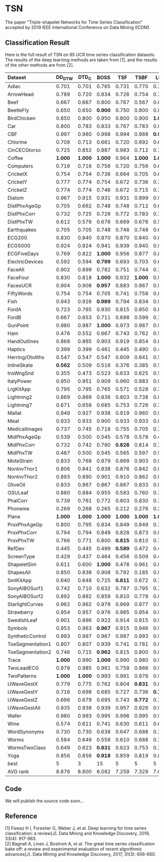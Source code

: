 # TSN
The paper "Triple-shapelet Networks for Time Series Classification" accepted by 2019 IEEE International Conference on Data Mining (ICDM).

## Classification Result
Here is the full result of TSN on 85 UCR time series classification datasets. The results of the deep learning methods are taken from [1], and the results of the other methods are from [2].

| Dataset | DD<sub>DTW</sub> | DTD<sub>C</sub> | BOSS  | TSF   | TSBF  | LPS   | EE    | COTE   | MLP   | FCN   | ResNet | Encoder | TSN |
|:--|--|--|--|--|--|--|--|--|--|--|--|--|--|
|Adiac | 0.701  | 0.701  | 0.765  | 0.731  | 0.770  | 0.770  | 0.665  | 0.790  | 0.397  | **0.844** | 0.829  | 0.484  | 0.798  |
|ArrowHead | 0.789  | 0.720  | 0.834  | 0.726  | 0.754  | 0.783  | 0.811  | 0.811  | 0.778  | 0.843  | 0.845  | 0.804  | **0.869** |
|Beef  | 0.667  | 0.667  | 0.800  | 0.767  | 0.567  | 0.600  | 0.633  | 0.867  | 0.720  | 0.697  | 0.753  | 0.643  | **0.900** |
|BeetleFly | 0.650  | 0.650  | **0.900** | 0.750  | 0.800  | 0.800  | 0.750  | 0.800  | 0.870  | 0.860  | 0.850  | 0.745  | **0.900** |
|BirdChicken | 0.850  | 0.800  | 0.950  | 0.800  | 0.900  | **1.000** | 0.800  | 0.900  | 0.775  | 0.955  | 0.885  | 0.665  | 0.800  |
|Car   | 0.800  | 0.783  | 0.833  | 0.767  | 0.783  | 0.850  | 0.833  | 0.900  | 0.767  | 0.905  | **0.925** | 0.758  | 0.917  |
|CBF   | 0.997  | 0.980  | 0.998  | 0.994  | 0.988  | **0.999** | 0.998  | 0.996  | 0.872  | 0.994  | 0.995  | 0.947  | 0.989  |
|Chlorine | 0.708  | 0.713  | 0.661  | 0.720  | 0.692  | 0.608  | 0.656  | 0.727  | 0.802  | 0.814  | 0.844  | 0.573  | **0.868** |
|CinCECGtorso | 0.725  | 0.852  | 0.887  | 0.983  | 0.712  | 0.736  | 0.942  | **0.995** | 0.840  | 0.824  | 0.826  | 0.911  | 0.975  |
|Coffee | **1.000** | **1.000** | **1.000** | 0.964  | **1.000** | **1.000** | **1.000** | **1.000** | 0.996  | **1.000** | **1.000** | 0.979  | **1.000** |
|Computers | 0.716  | 0.716  | 0.756  | 0.720  | 0.756  | 0.680  | 0.708  | 0.740  | 0.563  | **0.822** | 0.815  | 0.574  | 0.624  |
|CricketX | 0.754  | 0.754  | 0.736  | 0.664  | 0.705  | 0.697  | **0.813** | 0.808  | 0.591  | 0.792  | 0.791  | 0.694  | 0.721  |
|CricketY | 0.777  | 0.774  | 0.754  | 0.672  | 0.736  | 0.767  | 0.805  | **0.826** | 0.600  | 0.787  | 0.803  | 0.675  | 0.723  |
|CricketZ | 0.774  | 0.774  | 0.746  | 0.672  | 0.715  | 0.754  | 0.782  | **0.815** | 0.617  | 0.811  | 0.812  | 0.692  | 0.723  |
|Diatom | 0.967  | 0.915  | 0.931  | 0.931  | 0.899  | 0.905  | 0.944  | 0.928  | 0.910  | 0.313  | 0.301  | 0.913  | **0.990** |
|DistPhxAgeGp | 0.705  | 0.662  | 0.748  | 0.748  | 0.712  | 0.669  | 0.691  | 0.748  | 0.657  | 0.710  | 0.717  | 0.737  | **0.835** |
|DistPhxCorr | 0.732  | 0.725  | 0.728  | 0.772  | 0.783  | 0.721  | 0.728  | 0.761  | 0.726  | 0.760  | 0.771  | 0.741  | **0.810** |
|DistPhxTW | 0.612  | 0.576  | 0.676  | 0.669  | 0.676  | 0.568  | 0.647  | 0.698  | 0.617  | 0.690  | 0.665  | 0.688  | **0.785** |
|Earthquakes | 0.705  | 0.705  | 0.748  | 0.748  | 0.748  | 0.640  | 0.741  | 0.748  | 0.717  | 0.727  | 0.712  | 0.748  | **0.820** |
|ECG200 | 0.830  | 0.840  | 0.870  | 0.870  | 0.840  | 0.860  | 0.880  | 0.880  | 0.916  | 0.889  | 0.874  | **0.923** | 0.900  |
|ECG5000 | 0.924  | 0.924  | 0.941  | 0.939  | 0.940  | 0.917  | 0.939  | 0.946  | 0.929  | 0.940  | 0.934  | 0.940  | **0.948** |
|ECGFiveDays | 0.769  | 0.822  | **1.000** | 0.956  | 0.877  | 0.879  | 0.820  | 0.999  | 0.970  | 0.987  | 0.975  | 0.982  | **1.000** |
|ElectricDevices | 0.592  | 0.594  | **0.799** | 0.693  | 0.703  | 0.681  | 0.663  | 0.713  | 0.592  | 0.702  | 0.729  | 0.674  | 0.625  |
|FaceAll | 0.902  | 0.899  | 0.782  | 0.751  | 0.744  | 0.767  | 0.849  | 0.918  | 0.793  | **0.945** | 0.839  | 0.793  | 0.811  |
|FaceFour | 0.830  | 0.818  | **1.000** | 0.932  | **1.000** | 0.943  | 0.909  | 0.898  | 0.840  | 0.928  | 0.955  | 0.815  | 0.955  |
|FacesUCR | 0.904  | 0.908  | **0.957** | 0.883  | 0.867  | 0.926  | 0.945  | 0.942  | 0.833  | 0.946  | 0.955  | 0.874  | 0.940  |
|FiftyWords | 0.754  | 0.754  | 0.705  | 0.741  | 0.758  | 0.818  | **0.820** | 0.798  | 0.684  | 0.627  | 0.740  | 0.723  | 0.690  |
|Fish  | 0.943  | 0.926  | **0.989** | 0.794  | 0.834  | 0.943  | 0.966  | 0.983  | 0.848  | 0.958  | 0.979  | 0.866  | 0.943  |
|FordA | 0.723  | 0.765  | 0.930  | 0.815  | 0.850  | 0.873  | 0.738  | **0.957** | 0.730  | 0.904  | 0.920  | 0.923  | 0.933  |
|FordB | 0.667  | 0.653  | 0.711  | 0.688  | 0.599  | 0.711  | 0.662  | 0.804  | 0.603  | 0.878  | 0.913  | 0.890  | **0.918** |
|GunPoint | 0.980  | 0.987  | **1.000** | 0.973  | 0.987  | 0.993  | 0.993  | **1.000** | 0.927  | **1.000** | 0.991  | 0.936  | 0.967  |
|Ham   | 0.476  | 0.552  | 0.667  | 0.743  | 0.762  | 0.562  | 0.571  | 0.648  | 0.691  | 0.718  | 0.757  | 0.727  | **0.781** |
|HandOutlines | 0.868  | 0.865  | 0.903  | 0.919  | 0.854  | 0.881  | 0.889  | **0.919** | 0.918  | 0.806  | 0.911  | 0.899  | 0.831  |
|Haptics | 0.399  | 0.399  | 0.461  | 0.445  | 0.490  | 0.432  | 0.393  | **0.523** | 0.433  | 0.480  | 0.519  | 0.427  | 0.438  |
|Herring/Otoliths | 0.547  | 0.547  | 0.547  | 0.609  | 0.641  | 0.578  | 0.578  | 0.625  | 0.528  | 0.608  | 0.619  | 0.586  | **0.688** |
|InlineSkate | **0.562** | 0.509  | 0.516  | 0.376  | 0.385  | 0.500  | 0.460  | 0.495  | 0.337  | 0.339  | 0.373  | 0.292  | 0.340  |
|InsWngSnd | 0.355  | 0.473  | 0.523  | 0.633  | 0.625  | 0.551  | 0.595  | **0.653** | 0.607  | 0.393  | 0.507  | 0.633  | 0.624  |
|ItalyPower | 0.950  | 0.951  | 0.909  | 0.960  | 0.883  | 0.923  | 0.962  | 0.961  | 0.954  | 0.961  | 0.963  | 0.965  | **0.969** |
|LrgKitApp | 0.795  | 0.795  | 0.765  | 0.571  | 0.528  | 0.717  | 0.811  | 0.845  | 0.473  | **0.902** | 0.900  | 0.619  | 0.707  |
|Lightning2 | 0.869  | 0.869  | 0.836  | 0.803  | 0.738  | 0.820  | **0.885** | 0.869  | 0.670  | 0.739  | 0.770  | 0.692  | 0.787  |
|Lightning7 | 0.671  | 0.658  | 0.685  | 0.753  | 0.726  | 0.740  | 0.767  | 0.808  | 0.630  | 0.827  | **0.845** | 0.625  | 0.767  |
|Mallat | 0.949  | 0.927  | 0.938  | 0.919  | 0.960  | 0.908  | 0.940  | 0.954  | 0.918  | 0.967  | **0.972** | 0.876  | 0.940  |
|Meat  | 0.933  | 0.933  | 0.900  | 0.933  | 0.933  | 0.883  | 0.933  | 0.917  | 0.897  | 0.853  | **0.968** | 0.742  | 0.933  |
|MedicalImages | 0.737  | 0.745  | 0.718  | 0.755  | 0.705  | 0.746  | 0.742  | 0.758  | 0.721  | **0.779** | 0.770  | 0.734  | 0.722  |
|MidPhxAgeGp | 0.539  | 0.500  | 0.545  | 0.578  | 0.578  | 0.487  | 0.558  | 0.636  | 0.531  | 0.553  | 0.569  | 0.579  | **0.798** |
|MidPhxCorr | 0.732  | 0.742  | 0.780  | **0.828** | 0.814  | 0.773  | 0.784  | 0.804  | 0.770  | 0.801  | 0.809  | 0.761  | 0.778  |
|MidPhxTW | 0.487  | 0.500  | 0.545  | 0.565  | 0.597  | 0.526  | 0.513  | 0.571  | 0.534  | 0.512  | 0.484  | 0.592  | **0.637** |
|MoteStrain | 0.833  | 0.768  | 0.879  | 0.869  | 0.903  | 0.922  | 0.883  | **0.937** | 0.858  | **0.937** | 0.928  | 0.840  | 0.908  |
|NonInvThor1 | 0.806  | 0.841  | 0.838  | 0.876  | 0.842  | 0.812  | 0.846  | 0.931  | 0.916  | **0.956** | 0.945  | 0.916  | 0.877  |
|NonInvThor2 | 0.893  | 0.890  | 0.901  | 0.910  | 0.862  | 0.841  | 0.913  | 0.946  | 0.917  | **0.953** | 0.946  | 0.932  | 0.902  |
|OliveOil | 0.833  | 0.867  | 0.867  | 0.867  | 0.833  | 0.867  | 0.867  | **0.900** | 0.667  | 0.723  | 0.830  | 0.400  | **0.900** |
|OSULeaf | 0.880  | 0.884  | 0.955  | 0.583  | 0.760  | 0.740  | 0.806  | 0.967  | 0.557  | 0.977  | **0.979** | 0.576  | 0.711  |
|PhalCorr | 0.739  | 0.761  | 0.772  | 0.803  | 0.830  | 0.756  | 0.773  | 0.770  | 0.735  | 0.820  | **0.839** | 0.767  | 0.823  |
|Phoneme | 0.269  | 0.268  | 0.265  | 0.212  | 0.276  | 0.237  | 0.305  | **0.349** | 0.096  | 0.325  | 0.334  | 0.172  | 0.216  |
|Plane | **1.000** | **1.000** | **1.000** | **1.000** | **1.000** | **1.000** | **1.000** | **1.000** | 0.978  | **1.000** | **1.000** | 0.976  | **1.000** |
|ProxPhxAgeGp | 0.800  | 0.795  | 0.834  | 0.849  | 0.849  | 0.795  | 0.805  | 0.854  | 0.856  | 0.831  | 0.853  | 0.844  | **0.859** |
|ProxPhxCorr | 0.794  | 0.794  | 0.849  | 0.828  | 0.873  | 0.842  | 0.808  | 0.869  | 0.733  | 0.903  | **0.921** | 0.791  | 0.880  |
|ProxPhxTW | 0.766  | 0.771  | 0.800  | **0.815** | 0.810  | 0.732  | 0.766  | 0.780  | 0.767  | 0.767  | 0.780  | 0.812  | **0.815** |
|RefDev | 0.445  | 0.445  | 0.499  | **0.589** | 0.472  | 0.459  | 0.437  | 0.547  | 0.379  | 0.508  | 0.525  | 0.488  | 0.445  |
|ScreenType | 0.429  | 0.437  | 0.464  | 0.456  | 0.509  | 0.416  | 0.445  | 0.547  | 0.403  | **0.625** | 0.622  | 0.383  | 0.459  |
|ShapeletSim | 0.611  | 0.600  | **1.000** | 0.478  | 0.961  | 0.867  | 0.817  | 0.961  | 0.503  | 0.724  | 0.779  | 0.530  | 0.872  |
|ShapesAll | 0.850  | 0.838  | 0.908  | 0.792  | 0.185  | 0.873  | 0.867  | 0.892  | 0.771  | 0.895  | **0.921** | 0.758  | 0.812  |
|SmlKitApp | 0.640  | 0.648  | 0.725  | **0.811** | 0.672  | 0.712  | 0.696  | 0.776  | 0.371  | 0.783  | 0.786  | 0.596  | 0.709  |
|SonyAIBOSurf1 | 0.742  | 0.710  | 0.632  | 0.787  | 0.795  | 0.774  | 0.704  | 0.845  | 0.672  | **0.960** | 0.958  | 0.743  | 0.857  |
|SonyAIBOSurf2 | 0.892  | 0.892  | 0.859  | 0.810  | 0.778  | 0.872  | 0.878  | 0.952  | 0.834  | **0.979** | 0.978  | 0.839  | 0.909  |
|StarlightCurves | 0.962  | 0.962  | 0.978  | 0.969  | 0.977  | 0.963  | 0.926  | **0.980** | 0.949  | 0.961  | 0.972  | 0.957  | 0.947  |
|Strawberry | 0.954  | 0.957  | 0.976  | 0.965  | 0.954  | 0.962  | 0.946  | 0.951  | 0.961  | 0.972  | **0.981** | 0.946  | 0.977  |
|SwedishLeaf | 0.901  | 0.896  | 0.922  | 0.914  | 0.915  | 0.920  | 0.915  | 0.955  | 0.851  | **0.969** | 0.956  | 0.930  | 0.915  |
|Symbols | 0.953  | 0.963  | **0.967** | 0.915  | 0.946  | 0.963  | 0.960  | 0.964  | 0.832  | 0.955  | 0.906  | 0.821  | 0.949  |
|SyntheticControl | 0.993  | 0.997  | 0.967  | 0.987  | 0.993  | 0.980  | 0.990  | **1.000** | 0.976  | 0.985  | 0.998  | 0.996  | 0.997  |
|ToeSegmentation1 | 0.807  | 0.807  | 0.939  | 0.741  | 0.781  | 0.877  | 0.829  | **0.974** | 0.583  | 0.961  | 0.963  | 0.659  | 0.921  |
|ToeSegmentation2 | 0.746  | 0.715  | **0.962** | 0.815  | 0.800  | 0.869  | 0.892  | 0.915  | 0.745  | 0.880  | 0.906  | 0.795  | 0.877  |
|Trace | **1.000** | 0.990  | **1.000** | 0.990  | 0.980  | 0.980  | 0.990  | **1.000** | 0.807  | **1.000** | **1.000** | 0.960  | **1.000** |
|TwoLeadECG | 0.978  | 0.985  | 0.981  | 0.759  | 0.866  | 0.948  | 0.971  | 0.993  | 0.762  | **1.000** | **1.000** | 0.863  | 0.972  |
|TwoPatterns | **1.000** | **1.000** | 0.993  | 0.991  | 0.976  | 0.982  | **1.000** | **1.000** | 0.946  | 0.871  | **1.000** | 1.000  | 0.962  |
|UWaveGestX | 0.779  | 0.775  | 0.762  | 0.804  | **0.831** | 0.829  | 0.805  | 0.822  | 0.767  | 0.754  | 0.780  | 0.786  | 0.798  |
|UWaveGestY | 0.716  | 0.698  | 0.685  | 0.727  | 0.736  | **0.761** | 0.726  | 0.759  | 0.698  | 0.639  | 0.670  | 0.696  | 0.706  |
|UWaveGestZ | 0.696  | 0.679  | 0.695  | 0.743  | **0.772** | 0.768  | 0.724  | 0.750  | 0.697  | 0.726  | 0.750  | 0.711  | 0.698  |
|UWaveGestAll | 0.935  | 0.938  | 0.939  | 0.957  | 0.926  | 0.966  | **0.968** | 0.964  | 0.955  | 0.817  | 0.860  | 0.954  | 0.952  |
|Wafer | 0.980  | 0.993  | 0.995  | 0.996  | 0.995  | 0.997  | 0.997  | **1.000** | 0.996  | 0.997  | 0.999  | 0.996  | 0.999  |
|Wine  | 0.574  | 0.611  | 0.741  | 0.630  | 0.611  | 0.630  | 0.574  | 0.648  | 0.565  | 0.587  | 0.744  | 0.500  | **0.870** |
|WordSynonyms | 0.730  | 0.730  | 0.638  | 0.647  | 0.688  | 0.755  | **0.779** | 0.757  | 0.598  | 0.564  | 0.622  | 0.613  | 0.658  |
|Worms | 0.584  | 0.649  | 0.558  | 0.610  | 0.688  | 0.701  | 0.662  | 0.623  | 0.457  | 0.765  | **0.791** | 0.571  | 0.591  |
|WormsTwoClass | 0.649  | 0.623  | **0.831** | 0.623  | 0.753  | 0.753  | 0.688  | 0.805  | 0.601  | 0.726  | 0.747  | 0.639  | 0.696  |
|Yoga  | 0.856  | 0.856  | **0.918** | 0.859  | 0.819  | 0.869  | 0.879  | 0.877  | 0.855  | 0.839  | 0.870  | 0.820  | 0.843  |
| best  | 5     | 3     | 15    | 5     | 5     | 5     | 8     | 19    | 0     | 17    | 15    | 1    | **24** |
| AVG rank | 8.676  | 8.800  | 6.082  | 7.259  | 7.329  | 7.635  | 6.835  | **3.529**  | 10.312  | 5.641  | 4.465 | 8.994 | 5.441  |

## Code
We will publish the source code soon...

## Reference
[1] Fawaz H I, Forestier G, Weber J, et al. Deep learning for time series classification: a review[J]. Data Mining and Knowledge Discovery, 2019, 33(4): 917-963. </br>
[2] Bagnall A, Lines J, Bostrom A, et al. The great time series classification bake off: a review and experimental evaluation of recent algorithmic advances[J]. Data Mining and Knowledge Discovery, 2017, 31(3): 606-660.

